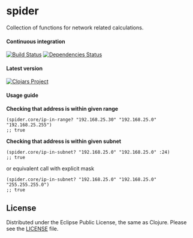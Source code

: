# spider
Collection of functions for network related calculations.

#### Continuous integration
[![Build Status](https://travis-ci.org/martinhynar/spider.svg?branch=master)](https://travis-ci.org/martinhynar/spider)
[![Dependencies Status](https://jarkeeper.com/martinhynar/spider/status.svg)](https://jarkeeper.com/martinhynar/spider)

#### Latest version
[![Clojars Project](http://clojars.org/spider/latest-version.svg)](http://clojars.org/spider)

#### Usage guide

__Checking that address is within given range__

```
(spider.core/ip-in-range? "192.168.25.30" "192.168.25.0" "192.168.25.255")
;; true
```

__Checking that address is within given subnet__

```
(spider.core/ip-in-subnet? "192.168.25.0" "192.168.25.0" :24)
;; true
```

or equivalent call with explicit mask 

```
(spider.core/ip-in-subnet? "192.168.25.0" "192.168.25.0" "255.255.255.0")
;; true
```

## License
Distributed under the Eclipse Public License, the same as Clojure. Please see the [LICENSE](LICENSE) file.
